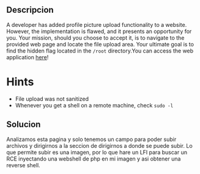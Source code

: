 ## Descripcion

A developer has added profile picture upload functionality to a website. However, the implementation is flawed, and it presents an opportunity for you. Your mission, should you choose to accept it, is to navigate to the provided web page and locate the file upload area. Your ultimate goal is to find the hidden flag located in the `/root` directory.You can access the web application [here](http://standard-pizzas.picoctf.net:65295/)!


# Hints
- File upload was not sanitized
- Whenever you get a shell on a remote machine, check `sudo -l`

## Solucion
Analizamos esta pagina y solo tenemos un campo para poder subir archivos y dirigirnos a la seccion de dirigirnos a donde se puede subir.
Lo que permite subir es una imagen, por lo que hare un LFI para buscar un RCE inyectando una webshell de php en mi imagen y asi obtener una reverse shell.





